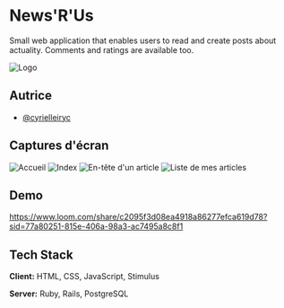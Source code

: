 
# News'R'Us

Small web application that enables users to read and create posts about actuality. Comments and ratings are available too.


![Logo]('app/assets/images/logo')


## Autrice

- [@cyrielleiryc](https://www.github.com/cyrielleiryc)


## Captures d'écran

![Accueil]('app/assets/images/01_accueil')
![Index]('app/assets/images/02_index')
![En-tête d'un article]('app/assets/images/03_show1')
![Liste de mes articles]('app/assets/images/06_my_posts')


## Demo

https://www.loom.com/share/c2095f3d08ea4918a86277efca619d78?sid=77a80251-815e-406a-98a3-ac7495a8c8f1


## Tech Stack

**Client:** HTML, CSS, JavaScript, Stimulus

**Server:** Ruby, Rails, PostgreSQL
